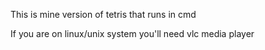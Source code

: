 This is mine version of tetris that runs in cmd

If you are on linux/unix system you'll need vlc media player